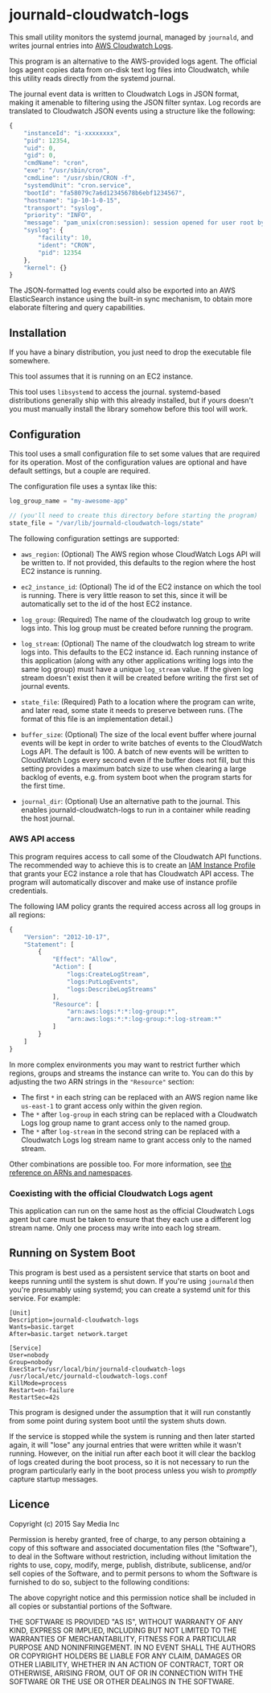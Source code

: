 # journald-cloudwatch-logs

This small utility monitors the systemd journal, managed by `journald`, and writes journal entries into
[AWS Cloudwatch Logs](https://aws.amazon.com/cloudwatch/details/#log-monitoring).

This program is an alternative to the AWS-provided logs agent. The official logs agent copies data from
on-disk text log files into Cloudwatch, while this utility reads directly from the systemd journal.

The journal event data is written to Cloudwatch Logs in JSON format, making it amenable to filtering
using the JSON filter syntax. Log records are translated to Cloudwatch JSON events using a
structure like the following:

```js
{
    "instanceId": "i-xxxxxxxx",
    "pid": 12354,
    "uid": 0,
    "gid": 0,
    "cmdName": "cron",
    "exe": "/usr/sbin/cron",
    "cmdLine": "/usr/sbin/CRON -f",
    "systemdUnit": "cron.service",
    "bootId": "fa58079c7a6d12345678b6ebf1234567",
    "hostname": "ip-10-1-0-15",
    "transport": "syslog",
    "priority": "INFO",
    "message": "pam_unix(cron:session): session opened for user root by (uid=0)",
    "syslog": {
        "facility": 10,
        "ident": "CRON",
        "pid": 12354
    },
    "kernel": {}
}
```

The JSON-formatted log events could also be exported into an AWS ElasticSearch instance using the built-in
sync mechanism, to obtain more elaborate filtering and query capabilities.

## Installation

If you have a binary distribution, you just need to drop the executable file somewhere.

This tool assumes that it is running on an EC2 instance.

This tool uses `libsystemd` to access the journal. systemd-based distributions generally ship
with this already installed, but if yours doesn't you must manually install the library somehow before
this tool will work.

## Configuration

This tool uses a small configuration file to set some values that are required for its operation.
Most of the configuration values are optional and have default settings, but a couple are required.

The configuration file uses a syntax like this:

```js
log_group_name = "my-awesome-app"

// (you'll need to create this directory before starting the program)
state_file = "/var/lib/journald-cloudwatch-logs/state"
```

The following configuration settings are supported:

* `aws_region`: (Optional) The AWS region whose CloudWatch Logs API will be written to. If not provided,
  this defaults to the region where the host EC2 instance is running.
  
* `ec2_instance_id`: (Optional) The id of the EC2 instance on which the tool is running. There is very
  little reason to set this, since it will be automatically set to the id of the host EC2 instance.
  
* `log_group`: (Required) The name of the cloudwatch log group to write logs into. This log group must
  be created before running the program.

* `log_stream`: (Optional) The name of the cloudwatch log stream to write logs into. This defaults to
  the EC2 instance id. Each running instance of this application (along with any other applications
  writing logs into the same log group) must have a unique `log_stream` value. If the given log stream
  doesn't exist then it will be created before writing the first set of journal events.
  
* `state_file`: (Required) Path to a location where the program can write, and later read, some
  state it needs to preserve between runs. (The format of this file is an implementation detail.)
  
* `buffer_size`: (Optional) The size of the local event buffer where journal events will be kept
  in order to write batches of events to the CloudWatch Logs API. The default is 100. A batch of
  new events will be written to CloudWatch Logs every second even if the buffer does not fill, but
  this setting provides a maximum batch size to use when clearing a large backlog of events, e.g.
  from system boot when the program starts for the first time.
  
* `journal_dir`: (Optional) Use an alternative path to the journal. This enables 
   journald-cloudwatch-logs to run in a container while reading the host journal. 

### AWS API access

This program requires access to call some of the Cloudwatch API functions. The recommended way to
achieve this is to create an
[IAM Instance Profile](http://docs.aws.amazon.com/IAM/latest/UserGuide/id_roles_use_switch-role-ec2_instance-profiles.html)
that grants your EC2 instance a role that has Cloudwatch API access. The program will automatically
discover and make use of instance profile credentials.

The following IAM policy grants the required access across all log groups in all regions:

```js
{
    "Version": "2012-10-17",
    "Statement": [
        {
            "Effect": "Allow",
            "Action": [
                "logs:CreateLogStream",
                "logs:PutLogEvents",
                "logs:DescribeLogStreams"
            ],
            "Resource": [
                "arn:aws:logs:*:*:log-group:*",
                "arn:aws:logs:*:*:log-group:*:log-stream:*"
            ]
        }
    ]
}
```

In more complex environments you may want to restrict further which regions, groups and streams
the instance can write to. You can do this by adjusting the two ARN strings in the `"Resource"` section:

* The first `*` in each string can be replaced with an AWS region name like `us-east-1`
  to grant access only within the given region.
* The `*` after `log-group` in each string can be replaced with a Cloudwatch Logs log group name
  to grant access only to the named group.
* The `*` after `log-stream` in the second string can be replaced with a Cloudwatch Logs log stream
  name to grant access only to the named stream.

Other combinations are possible too. For more information, see
[the reference on ARNs and namespaces](http://docs.aws.amazon.com/general/latest/gr/aws-arns-and-namespaces.html#arn-syntax-cloudwatch-logs).



### Coexisting with the official Cloudwatch Logs agent

This application can run on the same host as the official Cloudwatch Logs agent but care must be taken
to ensure that they each use a different log stream name. Only one process may write into each log
stream.

## Running on System Boot

This program is best used as a persistent service that starts on boot and keeps running until the
system is shut down. If you're using `journald` then you're presumably using systemd; you can create
a systemd unit for this service. For example:

```
[Unit]
Description=journald-cloudwatch-logs
Wants=basic.target
After=basic.target network.target

[Service]
User=nobody
Group=nobody
ExecStart=/usr/local/bin/journald-cloudwatch-logs /usr/local/etc/journald-cloudwatch-logs.conf
KillMode=process
Restart=on-failure
RestartSec=42s
```

This program is designed under the assumption that it will run constantly from some point during
system boot until the system shuts down.

If the service is stopped while the system is running and then later started again, it will
"lose" any journal entries that were written while it wasn't running. However, on the initial
run after each boot it will clear the backlog of logs created during the boot process, so it
is not necessary to run the program particularly early in the boot process unless you wish
to *promptly* capture startup messages.

## Licence

Copyright (c) 2015 Say Media Inc

Permission is hereby granted, free of charge, to any person obtaining a copy
of this software and associated documentation files (the "Software"), to deal
in the Software without restriction, including without limitation the rights
to use, copy, modify, merge, publish, distribute, sublicense, and/or sell
copies of the Software, and to permit persons to whom the Software is
furnished to do so, subject to the following conditions:

The above copyright notice and this permission notice shall be included in all
copies or substantial portions of the Software.

THE SOFTWARE IS PROVIDED "AS IS", WITHOUT WARRANTY OF ANY KIND, EXPRESS OR
IMPLIED, INCLUDING BUT NOT LIMITED TO THE WARRANTIES OF MERCHANTABILITY,
FITNESS FOR A PARTICULAR PURPOSE AND NONINFRINGEMENT. IN NO EVENT SHALL THE
AUTHORS OR COPYRIGHT HOLDERS BE LIABLE FOR ANY CLAIM, DAMAGES OR OTHER
LIABILITY, WHETHER IN AN ACTION OF CONTRACT, TORT OR OTHERWISE, ARISING FROM,
OUT OF OR IN CONNECTION WITH THE SOFTWARE OR THE USE OR OTHER DEALINGS IN THE
SOFTWARE.
